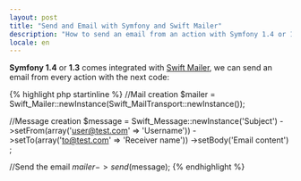 ```yaml
---
layout: post
title: "Send and Email with Symfony and Swift Mailer"
description: "How to send an email from an action with Symfony 1.4 or 1.3"
locale: en
---
```


<strong>Symfony 1.4</strong> or <strong>1.3</strong> comes integrated with <a href="http://swiftmailer.org/">Swift Mailer</a>, we can send an email from every action with the next code:

{% highlight php startinline %}
//Mail creation
$mailer = Swift_Mailer::newInstance(Swift_MailTransport::newInstance());

//Message creation
$message = Swift_Message::newInstance('Subject')
  ->setFrom(array('user@test.com' => 'Username'))
  ->setTo(array('to@test.com' => 'Receiver name'))
  ->setBody('Email content')
;

//Send the email
$mailer->send($message);
{% endhighlight %}
